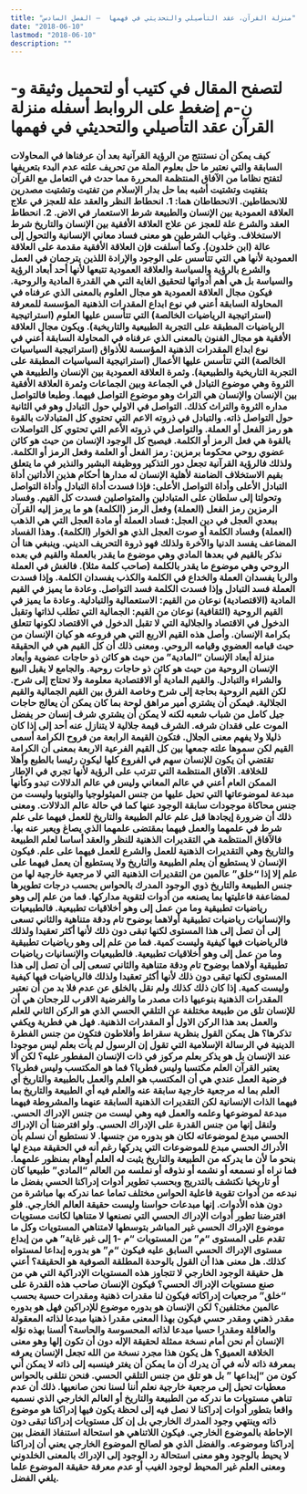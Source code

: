 ```yaml
---
title: "منزلة القرآن، عقد التأصيلي والتحديثي في فهمها  – الفصل السادس"
date: "2018-06-10"
lastmod: "2018-06-10"
description: ""
---
```

# **لتصفح المقال في كتيب أو لتحميل وثيقة و-ن-م إضغط على الروابط أسفله** **منزلة القرآن عقد التأصيلي والتحديثي في فهمها**

### كيف يمكن أن نستنتج من الرؤية القرآنية بعد أن عرفناها في المحاولات السابقة والتي نعتبر ما حل بعلوم الملة من تحريف علته عدم البدء بتعريفها لتفتح نظاما من الآفاق المنتظمة المحررة مما حدث في التعامل مع القرآن بتفتيت وتشتيت أشبه بما حل بدار الإسلام من تفتيت وتشتيت مصدرين للانحطاطين. الانحطاطان هما: 1. انحطاط النظر والعقد علة للعجز في علاج العلاقة العمودية بين الإنسان والطبيعة شرط الاستعمار في الاض. 2. انحطاط العقد والشرع علة للعجز عن علاج العلاقة الأفقية بين الإنسان والتاريخ شرط الاستخلاف. وغياب الشرطين هو معنى فساد معاني الإنسانية والتحول إلى عالة (ابن خلدون). وكما أسلفت فإن العلاقة الأفقية مقدمة على العلاقة العمودية لأنها هي التي تتأسس على الوجود والإرادة اللذين يترجمان في العمل والشرع بالرؤية والسياسة والعلاقة العمودية تتبعها لأنها أحد أبعاد الرؤية والسياسة بل هي أهم أدواتها لتحقيق الغاية التي هي القدرة المادية والروحية. فيكون مجال العلاقة العمودية هو مجال العلوم بالمعنى الذي عرفناه في المحاولة السابقة أعني في نوع ابداع المقدرات الذهنية المؤسسة للمعرفة (استراتيجية الرياضيات الخالصة) التي تتأسس عليها العلوم (استراتيجية الرياضيات المطبقة على التجربة الطبيعية والتاريخية). ويكون مجال العلاقة الأفقية هو مجال الفنون بالمعنى الذي عرفناه في المحاولة السابقة أعني في نوع ابداع المقدرات الذهنية المؤسسة للأذواق (استراتيجية السياسيات الخالصة) التي تتأسس عليها الأعمال (استراتيجية السياسيات المطبقة على التجربة التاريخية والطبيعية). وثمرة العلاقة العمودية بين الإنسان والطبيعة هي الثروة وهي موضوع التبادل في الجماعة وبين الجماعات وثمرة العلاقة الأفقية بين الإنسان والإنسان هي التراث وهو موضوع التواصل فيهما. وطبعا فالتواصل مداره الثروة والتراث كذلك. التواصل في الاولي حول التبادل وهو في الثانية حول التواصل ذاته. والتبادل في ذروته الاعم التي تحتوي كل المتبادلات بالقوة هو رمز الفعل أو العملة. والتواصل في ذروته الأعم التي تحتوي كل التواصلات بالقوة هي فعل الرمز أو الكلمة. فيصبح كل الوجود الإنسان من حيث هو كائن عضوي روحي محكوما برمزين: رمز الفعل أو العلمة وفعل الرمز أو الكلمة. ولذلك فالرؤية القرآنية تجعل دور التذكير ووظيفة البشير والنذير في ما يتعلق بقيم الاستخلاف الضامنة لأهلية الإنسان له مدارها أحكام هذين الأداتين أداة التبادل الأعلى وأداة التواصل الأعلى: فإذا فسدت أداة التبادل وأداة التواصل وتحولتا إلى سلطان على المتبادلين والمتواصلين فسدت كل القيم. وفساد الرمزين رمز الفعل (العملة) وفعل الرمز (الكلمة) هو ما يرمز إليه القرآن ببعدي العجل في دين العجل: فساد العملة أو مادة العجل التي هي الذهب (العملة) وفساد الكلمة أو صوت العجل الذي هو الخوار (الكلمة). وهذا الفساد المضاعف يفسد الدنيا والآخرة ولذلك فهو ذروة التحريف الديني. وينبغي هنا أن نذكر بالقيم في بعدها المادي وهي موضوع ما يقدر بالعملة والقيم في بعده الروحي وهي موضوع ما يقدر بالكلمة (صاحب كلمة مثلا). فالغش في العملة والربا يفسدان العملة والخداع في الكلمة والكذب يفسدان الكلمة. وإذا فسدت العملة فسد التبادل وإذا فسدت الكلمة فسد التواصل. وعادة ما يميز في القيم المادية (الاقتصادية) نوعان من القيم: الاستعمالية والتبادلية. وعادة ما يميز في القيم الروحية (الثقافية) نوعان من القيم: الجمالية التي تطلب لذاتها وتقبل الدخول في الاقتصاد والجلالية التي لا تقبل الدخول في الاقتصاد لكونها تتعلق بكرامة الإنسان. وأصل هذه القيم الاربع التي هي فروعه هو كيان الإنسان من حيث قيامه العضوي وقيامه الروحي. ومعنى ذلك أن كل القيم هي في الحقيقة منزلة أبعاد الإنسان “المادية” من حيث هو كائن ذو حاجات عضوية وأبعاد الإنسان الروحية من حيث هو كائن ذو حاجات روحية. والجامع لا يقبل البيع والشراء والتبادل. والقيم المادية أو الاقتصادية معلومة ولا تحتاج إلى شرح. لكن القيم الروحية بحاجة إلى شرح وخاصة الفرق بين القيم الجمالية والقيم الجلالية. فيمكن أن يشتري أمير مراهق لوحة بما كان يمكن أن يعالج حاجات جيل كامل من شباب شعبه لكنه لا يمكن أن يشتري شرف إنسان حر يفضل الموت على فقدان شرفه. الشرف قيمة جلالية لا يتنازل عنه أحد إلى إذا كان ذليلا ولا يفهم معنى الجلال. فتكون القيمة الرابعة من فروح الكرامة أسمى القيم لكن سموها علته جمعها بين كل القيم الفرعية الاربعة بمعنى أن الكرامة تقتضي أن يكون للإنسان سهم في الفروع كلها ليكون رئيسا بالطبع وأهلا للخلافة. الآفاق المنتظمة التي تترتب على الرؤية لأنها تجري في الإطار الممكن العام أعني في عالم المعاني وليس في عالم الدلالات تبدو وكأنها مبدعة لموضوعاتها التي تحيل عليها من جنس الميثولوجيا واليتوبيا وليست من جنس محاكاة موجودات سابقة الوجود عنها كما في حالة عالم الدلالات. ومعنى ذلك أن ضرورة إيجادها قبل علم عالم الطبيعة والتاريخ للعمل فيهما على علم شرط في علمهما والعمل فيهما بمقتضى علمهما الذي يصاغ ويعبر عنه بها. فالآفاق المنتظمة هي التقديرات الذهنية للنظر والعقد أساسا لعلم الطبيعة والتاريخ وهي التقديرات الذهنية للعمل والشرع للعمل فيهما على علم. فيكون الإنسان لا يستطيع أن يعلم الطبيعة والتاريخ ولا يستطيع أن يعمل فيهما على علم إلا إذا “خلق” عالمين من التقديرات الذهنية التي لا مرجعية خارجية لها من جنس الطبيعة والتاريخ ذوي الوجود المدرك بالحواس بحسب درجات تطويرها لمضاعفة فاعليتها بما يصنعه من أدوات لتقوية مداركها. فما من علم إلى وهو رياضيات تطبيقية وما من عمل إلى وهو أخلاقيات تطبيعية. فالطبيعيات والإنسانيات رياضيات تطبيقية أولاهما بوضوح تام ودقة متناهية والثاني تسعى إلى أن تصل إلى هذا المستوى لكنها تبقى دون ذلك لأنها أكثر تعقيدا ولذلك فالرياضيات فيها كيفية وليست كمية. فما من علم إلى وهو رياضيات تطبيقية وما من عمل إلى وهو أخلاقيات تطبيعية. فالطبيعيات والإنسانيات رياضيات تطبيقية أولاهما بوضوح تام ودقة متناهية والثاني تسعى إلى أن تصل إلى هذا المستوى لكنها تبقى دون ذلك لأنها أكثر تعقيدا ولذلك فالرياضيات فيها كيفية وليست كمية. إذا كان ذلك كذلك ولم نقل بالخلق عن عدم فلا بد من أن نعتبر المقدرات الذهنية بنوعيها ذات مصدر ما والفرضية الاقرب للرجحان هي أن للإنسان تلق من طبيعة مختلفة عن التلقي الحسي الذي هو الركن الثاني للعلم والعمل بعد هذا الركن الاول أو المقدرات الذهنية. فهل هي فطرية ويكفي تذكرها؟ هل يمكن القول بنظرية سقراط وأفلاطون فتكون من جنس الفطرة الدينية في الرسالة الإسلامية التي تقول إن الرسول لم يأت بعلم ليس موجودا عند الإنسان بل هو يذكر بعلم مركوز في ذات الإنسان المفطور عليه؟ لكن ألا يعتبر القرآن العلم مكتسبا وليس فطريا؟ فما هو المكتسب وليس فطريا؟ فرضية العمل عندي هي أن المكتسب هو العلم والعمل بالطبيعة والتاريخ أي العلم بما له مرجعية خارجية سابقة عنه والعلم فيه أي الطبيعة والتاريخ بما فيهما الذات الإنسانية لكن التقديرات الذهنية السابقة عنهما والمشروطة فيهما مبدعة لموضوعها وعلمه والعمل فيه وهي ليست من جنس الإدراك الحسي. ولنقل إنها من جنس القدرة على الإدراك الحسي. ولو افترضنا أن الإدراك الحسي مبدع لموضوعاته لكان هو بدوره من جنسها. لا نستطيع أن نسلم بأن الأدراك الحسي مبدع للموضوعات التي يدركها رغم أنه في الحقيقة مبدع لها بنحو ما لأن ما يدركه من الطبيعة والتاريخ يثبت له العلم أوهام بمنظور علمهما. فما نراه أو نسمعه أو نشمه أو نذوقه أو نملسه من العالم “المادي” طبيعيا كان أو تاريخيا نكتشف بالتدريج وبحسب تطوير أدوات إدراكنا الحسي بفضل ما نبدعه من أدوات تقوية فاعلية الحواس مختلف تماما عما ندركه بها مباشرة من دون هذه الأدوات. إنها مبدعات حواسنا وليست حقيقة العالم الخارجي. فلو افترضنا تطور أدوات الإدراك الحسي التي نصنعها لا متناهيا لكانت مستويات موضوع الإدراك الحسي غير المباشر بتوسطها لامتناهي المستويات وكل ما تقدم على المستوى “م” من المستويات “م -1 إلى غير غاية” هي من إبداع مستوى الإدراك الحسي السابق عليه فيكون “م” هو بدوره إبداعا لمستواه كذلك. هل معنى هذا أن القول بالوحدة المطلقة الصوفية هو الحقيقة؟ أعني هل حقيقة الوجود الخارجي لا تتجاوز هذه المستويات الإدراكية التي هي من صنع مستويات الإدراك الحسي؟ فيكون الإنسان صاحب هذه القدرة على “خلق” مرجعيات إدراكاته فيكون لنا مقدرات ذهنية ومقدرات حسية بحسب عالمين مختلفين؟ لكن الإنسان هو بدوره موضوع للإدراكين فهل هو بدوره مقدر ذهني ومقدر حسي فيكون بهذا المعنى مقدرا ذهنيا مبدعا لذاته المعقولة والعاقلة ومقدرا حسيا مبدعا لذاته المحسوسة والحاسة؟ ألسنا بهذه نؤله الإنسان أم نحن أمام نسخة ممثلة لحقيقة الإله دون أن تكون إلها وهو معنى الخلافة العميق؟ هل يكون هذا مجرد نسخة من الله تجعل الإنسان يعرفه بمعرفة ذاته لأنه في آن يدرك أن ما يمكن أن يغتر فينسبه إلى ذاته لا يمكن أني كون من “إبداعها ” بل هو تلق من جنس التلقي الحسي. فنحن نتلقى بالحواس معطيات تحيل إلى مرجعية خارجية نعلم أننا لسنا نحن صانعيها. ذلك أن عدم تناهي مستويات ما ندركه من الطبيعة والتاريخ أو العالم الخارجي الذي نسميه واقعا بتطور أدوات إدراكنا لا نصل فيه إلى لحظة يكون فيها إدراكنا هو موضوع ذاته وينتهي وجود المدرك الخارجي بل إن كل مستويات إدراكنا تبقى دون الإحاطة بالموضوع الخارجي. فيكون اللاتناهي هو استحالة استنفاذ الفضل بين إدراكنا وموضوعه. والفضل الذي هو لصالح الموضوع الخارجي يعني أن إدراكنا لا يحيط بالوجود وهو معنى استحالة رد الوجود إلى الإدراك بالمعنى الخلدوني ومعنى العلم غير المحيط لوجود الغيب أو عدم معرفة حقيقة الموضوع علما يلغي الفضل.

###